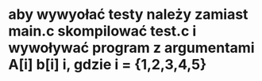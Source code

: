 # aby wywyołać testy należy zamiast main.c skompilować test.c i wywoływać program z argumentami A[i] b[i] i, gdzie i = {1,2,3,4,5}
